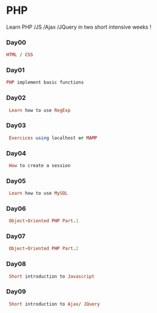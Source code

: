 
# PHP


Learn PHP /JS /Ajax /JQuery in two short intensive weeks !


### Day00
 ```ruby
 HTML / CSS
 ```
### Day01
 ```ruby
PHP implement basic functions
```
### Day02
```ruby
 Learn how to use RegExp
 ```
### Day03
```ruby
 Exercices using localhost or MAMP
 ```
### Day04
```ruby
 How to create a session
 ```
### Day05
```ruby
 Learn how to use MySQL
 ```
### Day06
```ruby
 Object-Oriented PHP Part.1
 ```
### Day07
```ruby
 Object-Oriented PHP Part.2
 ```
### Day08
```ruby
 Short introduction to Javascript
  ```
### Day09
```ruby
 Short introduction to Ajax/ JQuery
  ```
